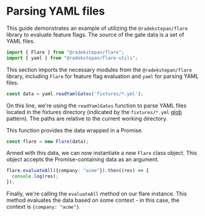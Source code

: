 # Parsing YAML files

This guide demonstrates an example of utilizing the `@radekstepan/flare` library to evaluate feature flags. The source of the gate data is a set of YAML files.

```ts
import { Flare } from "@radekstepan/flare";
import { yaml } from "@radekstepan/flare-utils";
```

This section imports the necessary modules from the `@radekstepan/flare` library, including `Flare` for feature flag evaluation and `yaml` for parsing YAML files.

```ts
const data = yaml.readYamlGates('fixtures/*.yml');
```

On this line, we're using the `readYamlGates` function to parse YAML files located in the fixtures directory (indicated by the `fixtures/*.yml` [glob](https://github.com/isaacs/node-glob#readme) pattern). The paths are relative to the current working directory.

This function provides the data wrapped in a Promise.

```ts
const flare = new Flare(data);
```

Armed with this data, we can now instantiate a new `Flare` class object. This object accepts the Promise-containing data as an argument.

```ts
flare.evaluateAll({company: "acme"}).then((res) => {
  console.log(res);
});
```

Finally, we're calling the `evaluateAll` method on our flare instance. This method evaluates the data based on some context - in this case, the context is `{company: "acme"}`.
